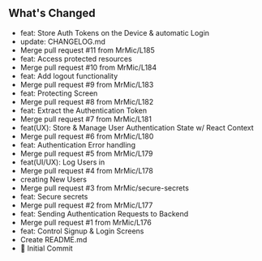 ## What's Changed
* feat: Store Auth Tokens on the Device & automatic Login
* update: CHANGELOG.md
* Merge pull request #11 from MrMic/L185
* feat: Access protected resources
* Merge pull request #10 from MrMic/L184
* feat: Add logout functionality
* Merge pull request #9 from MrMic/L183
* feat: Protecting Screen
* Merge pull request #8 from MrMic/L182
* feat: Extract the Authentication Token
* Merge pull request #7 from MrMic/L181
* feat(UX): Store & Manage User Authentication State w/ React Context
* Merge pull request #6 from MrMic/L180
* feat: Authentication Error handling
* Merge pull request #5 from MrMic/L179
* feat(UI/UX): Log Users in
* Merge pull request #4 from MrMic/L178
* creating New Users
* Merge pull request #3 from MrMic/secure-secrets
* feat: Secure secrets
* Merge pull request #2 from MrMic/L177
* feat: Sending Authentication Requests to Backend
* Merge pull request #1 from MrMic/L176
* feat: Control Signup & Login Screens
* Create README.md
* 🎉 Initial Commit

<!-- generated by git-cliff -->
